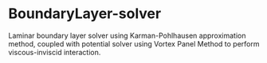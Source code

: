 # BoundaryLayer-solver
Laminar boundary layer solver using Karman-Pohlhausen approximation method, coupled with potential solver using Vortex Panel Method to perform viscous-inviscid interaction.
